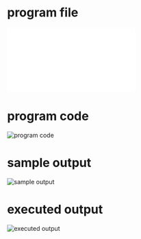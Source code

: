 
# program file
![program file](DEADLOCK_AVOIDANCE_563.py)

# program code 
![program code](DEADLOCK_AVOIDANCE_CODE_563.png)

# sample output
![sample output](DEADLOCK_AVOIDANCE_IO_563.png)

# executed output
![executed output](DEADLOCK_AVOIDANCEEO_563.png)

